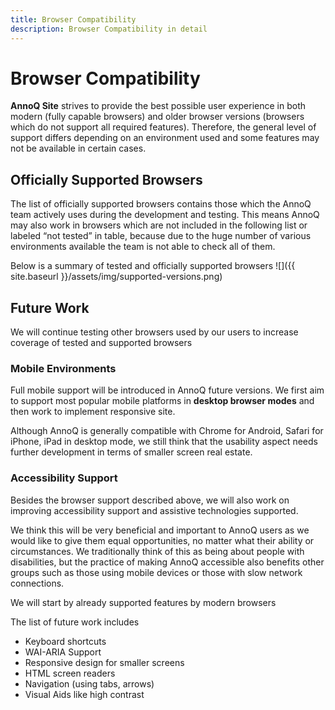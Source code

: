 ```yaml
---
title: Browser Compatibility
description: Browser Compatibility in detail
---
```


# Browser Compatibility 

**AnnoQ Site** strives to provide the best possible user experience in both modern (fully capable browsers) and older browser versions (browsers which do not support all required features). Therefore, the general level of support differs depending on an environment used and some features may not be available in certain cases.

## Officially Supported Browsers

The list of officially supported browsers contains those which the AnnoQ team actively uses during the development and testing. This means AnnoQ may also work in browsers which are not included in the following list or labeled “not tested” in table, because due to the huge number of various environments available the team is not able to check all of them.

Below is a summary of tested and officially supported browsers
![]({{ site.baseurl }}/assets/img/supported-versions.png)


## Future Work

We will continue testing other browsers used by our users to increase coverage of tested and supported browsers

### Mobile Environments 

Full mobile support will be introduced in AnnoQ future versions. We first aim to support most popular mobile platforms in **desktop browser modes** and then work to implement responsive site.

Although AnnoQ is generally compatible with Chrome for Android, Safari for  iPhone, iPad in desktop mode, we still think that the usability aspect needs further development in terms of smaller screen real estate. 

### Accessibility Support

Besides the browser support described above, we will also work on improving accessibility support and assistive technologies supported.

We think this will be very beneficial and important to AnnoQ users as we would like to give them equal opportunities, no matter what their ability or circumstances. We traditionally think of this as being about people with disabilities, but the practice of making AnnoQ accessible also benefits other groups such as those using mobile devices or those with slow network connections.

We will start by already supported features by modern browsers

The list of future work includes

- Keyboard shortcuts 
- WAI-ARIA Support
- Responsive design for smaller screens
- HTML screen readers
- Navigation (using tabs, arrows)
- Visual Aids like high contrast
